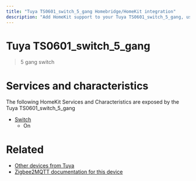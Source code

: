 ```yaml
---
title: "Tuya TS0601_switch_5_gang Homebridge/HomeKit integration"
description: "Add HomeKit support to your Tuya TS0601_switch_5_gang, using Homebridge, Zigbee2MQTT and homebridge-z2m."
---
```

<!---
This file has been GENERATED using src/docgen/docgen.ts
DO NOT EDIT THIS FILE MANUALLY!
-->
# Tuya TS0601_switch_5_gang
> 5 gang switch


# Services and characteristics
The following HomeKit Services and Characteristics are exposed by
the Tuya TS0601_switch_5_gang

* [Switch](../../switch.md)
  * On


# Related
* [Other devices from Tuya](../index.md#tuya)
* [Zigbee2MQTT documentation for this device](https://www.zigbee2mqtt.io/devices/TS0601_switch_5_gang.html)